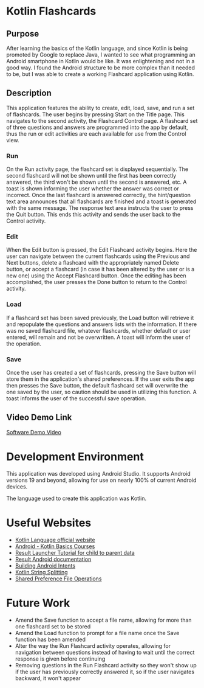 # Kotlin Flashcards

## Purpose
After learning the basics of the Kotlin language, and since Kotlin is being promoted by Google to replace Java, I wanted to see what programming an Android smartphone in Kotlin would be like. It was enlightening and not in a good way. I found the Android structure to be more complex than it needed to be, but I was able to create a working Flashcard application using Kotlin.

## Description
This application features the ability to create, edit, load, save, and run a set of flashcards. The user begins by pressing Start on the Title page. This navigates to the second activity, the Flashcard Control page. A flashcard set of three questions and answers are programmed into the app by default, thus the run or edit activities are each available for use from the Control view. 

### Run
On the Run activity page, the flashcard set is displayed sequentially. The second flashcard will not be shown until the first has been correctly answered, the third won't be shown until the second is answered, etc. A toast is shown informing the user whether the answer was correct or incorrect. Once the last flashcard is answered correctly, the hint/question text area announces that all flashcards are finished and a toast is generated with the same message. The response text area instructs the user to press the Quit button. This ends this activity and sends the user back to the Control activity.

### Edit
When the Edit button is pressed, the Edit Flashcard activity begins. Here the user can navigate between the current flashcards using the Previous and Next buttons, delete a flashcard with the appropriately named Delete button, or accept a flashcard (in case it has been altered by the user or is a new one) using the Accept Flashcard button. Once the editing has been accomplished, the user presses the Done button to return to the Control activity.

### Load
If a flashcard set has been saved previously, the Load button will retrieve it and repopulate the questions and answers lists with the information. If there was no saved flashcard file, whatever flashcards, whether default or user entered, will remain and not be overwritten. A toast will inform the user of the operation.

### Save
Once the user has created a set of flashcards, pressing the Save button will store them in the application's shared preferences. If the user exits the app then presses the Save button, the default flashcard set will overwrite the one saved by the user, so caution should be used in utilizing this function. A toast informs the user of the successful save operation.

## Video Demo Link

[Software Demo Video](https://youtu.be/UGj-LJ9eyLk)

# Development Environment

This application was developed using Android Studio. It supports Android versions 19 and beyond, allowing for use on nearly 100% of current Android devices.

The language used to create this application was Kotlin.

# Useful Websites

* [Kotlin Language official website](https://kotlinlang.org/)
* [Android - Kotlin Basics Courses](https://developer.android.com/courses/android-basics-kotlin/course)
* [Result Launcher Tutorial for child to parent data](https://www.youtube.com/watch?v=mRhbGbTXJgo)
* [Result Android documentation](https://developer.android.com/training/basics/intents/result)
* [Building Android Intents](https://developer.android.com/guide/components/intents-filters#Building)
* [Kotlin String Splitting](https://www.youtube.com/watch?v=sG-DN1u1vcQ)
* [Shared Preference File Operations](https://www.geeksforgeeks.org/android-save-arraylist-to-sharedpreferences-with-kotlin/)


# Future Work

* Amend the Save function to accept a file name, allowing for more than one flashcard set to be stored
* Amend the Load function to prompt for a file name once the Save function has been amended
* Alter the way the Run Flashcard activity operates, allowing for navigation between questions instead of having to wait until the correct response is given before continuing
* Removing questions in the Run Flashcard activity so they won't show up if the user has previously correctly answered it, so if the user navigates backward, it won't appear
